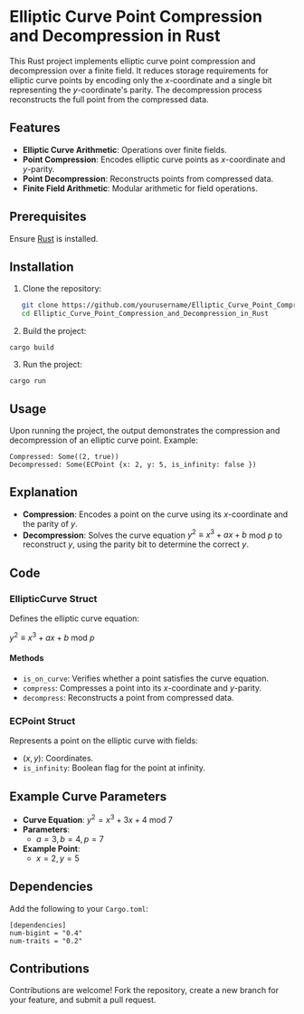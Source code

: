 # Elliptic Curve Point Compression and Decompression in Rust

This Rust project implements elliptic curve point compression and decompression over a finite field. It reduces storage requirements for elliptic curve points by encoding only the $x$-coordinate and a single bit representing the $y$-coordinate's parity. The decompression process reconstructs the full point from the compressed data.

## Features

- **Elliptic Curve Arithmetic**: Operations over finite fields.
- **Point Compression**: Encodes elliptic curve points as $x$-coordinate and $y$-parity.
- **Point Decompression**: Reconstructs points from compressed data.
- **Finite Field Arithmetic**: Modular arithmetic for field operations.

## Prerequisites

Ensure [Rust](https://www.rust-lang.org/tools/install) is installed.

## Installation

1. Clone the repository:
```bash
   git clone https://github.com/yourusername/Elliptic_Curve_Point_Compression_and_Decompression_in_Rust.git
   cd Elliptic_Curve_Point_Compression_and_Decompression_in_Rust
```
2. Build the project:
```
cargo build
```
3. Run the project:
```
cargo run
```
## Usage
Upon running the project, the output demonstrates the compression and decompression of an elliptic curve point. Example:
```
Compressed: Some((2, true))
Decompressed: Some(ECPoint {x: 2, y: 5, is_infinity: false })
```
## Explanation
- **Compression**: Encodes a point on the curve using its $x$-coordinate and the parity of $y$.
- **Decompression**: Solves the curve equation $y^2 \equiv x^3 + ax + b$ mod $p$ to reconstruct $y$, using the parity bit to determine the correct $y$.

## Code

### EllipticCurve Struct

Defines the elliptic curve equation:

$y^2 \equiv x^3 + ax + b$ mod $p$


#### Methods

- `is_on_curve`: Verifies whether a point satisfies the curve equation.
- `compress`: Compresses a point into its $x$-coordinate and $y$-parity.
- `decompress`: Reconstructs a point from compressed data.

### ECPoint Struct

Represents a point on the elliptic curve with fields:

- $( x, y )$: Coordinates.
- `is_infinity`: Boolean flag for the point at infinity.

## Example Curve Parameters

- **Curve Equation**: $y^2 = x^3 + 3x + 4$ mod $7$
- **Parameters**:
  - $a = 3 , b = 4 , p = 7$
- **Example Point**:
  - $x = 2 , y = 5$
## Dependencies
Add the following to your `Cargo.toml`:
```
[dependencies]
num-bigint = "0.4"
num-traits = "0.2"
```
## Contributions
Contributions are welcome! Fork the repository, create a new branch for your feature, and submit a pull request.
